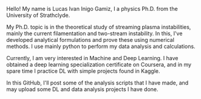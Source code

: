 Hello! My name is Lucas Ivan Inigo Gamiz, I a physics Ph.D. from the University of Strathclyde. 

My Ph.D. topic is in the theoretical study of streaming plasma instabilities, mainly the current filamentation and two-stream instability. In this, 
I've developed analytical formulations and prove these using numerical methods. I use mainly python to perform my data analysis and calculations.

Currently, I am very interested in Machine and Deep Learning. I have obtained a deep learning specialization certificate on Coursera, and in my spare time
I practice DL with simple projects found in Kaggle. 

In this GitHub, I'll post some of the analysis scripts that I have made, and may upload some DL and data analysis projects I have done. 
